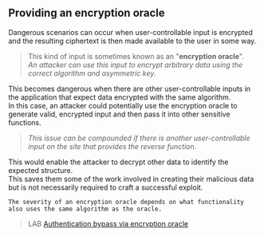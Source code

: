 ## Providing an encryption oracle
  
Dangerous scenarios can occur when user-controllable input is encrypted and the resulting ciphertext is then made available to the user in some way.  
  
>This kind of input is sometimes known as an "**encryption oracle**".  
_An attacker can use this input to encrypt arbitrary data using the correct algorithm and asymmetric key._  

This becomes dangerous when there are other user-controllable inputs in the application that expect data encrypted with the same algorithm.  
In this case, an attacker could potentially use the encryption oracle to generate valid, encrypted input and then pass it into other sensitive functions.  
>_This issue can be compounded if there is another user-controllable input on the site that provides the_ _reverse function_.
  
This would enable the attacker to decrypt other data to identify the expected structure.  
This saves them some of the work involved in creating their malicious data but is not necessarily required to craft a successful exploit.  
  
`The severity of an encryption oracle depends on what functionality also uses the same algorithm as the oracle.`  
  
  
>LAB [Authentication bypass via encryption oracle](https://portswigger.net/web-security/logic-flaws/examples/lab-logic-flaws-authentication-bypass-via-encryption-oracle)